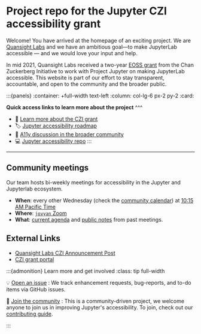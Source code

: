 # Project repo for the Jupyter CZI accessibility grant

Welcome! You have arrived at the homepage of an exciting project. We are [Quansight Labs](https://labs.quansight.org/) and we have an ambitious goal—to make JupyterLab accessible — and we would love your input and help.

In mid 2021, Quansight Labs received a two-year [EOSS grant](https://chanzuckerberg.com/eoss/) from the Chan Zuckerberg Initiative to work with Project Jupyter on making JupyterLab accessible. This website is part of our effort to stay transparent, accountable, and open to the community and the broader public.

:::{panels}
:container: +full-width text-left
:column: col-lg-6 px-2 py-2
:card:

**Quick access links to learn more about the project**
^^^

* 🚀 [Learn more about the CZI grant][proposal]
* 🏷 [Jupyter accessibility roadmap][roadmap]
* 💬 [A11y discussion in the broader community][discourse]
* 💻 [Jupyter accessibility repo][ja11y]
:::

---

## Community meetings

Our team hosts bi-weekly meetings for accessibility in the Jupyter and Jupyterlab ecosystem.

- **When**: every other Wednesday (check the [community calendar](https://jupyter.readthedocs.io/en/latest/community/content-community.html#jupyter-community-meetings)) at [10:15 AM Pacific Time](https://dateful.com/convert/san-francisco-california?t=1015am)
- **Where**: [`jovyan` Zoom](https://zoom.us/my/jovyan?pwd=c0JZTHlNdS9Sek9vdzR3aTJ4SzFTQT09)
- **What**: [current agenda](https://hackmd.io/WnaWXboXSiGoqWvev_fAvA) and [public notes](https://github.com/jupyterlab/team-compass/issues/98) from past meetings.

## External Links

* [Quansight Labs CZI Announcement Post][labs-blog-ann]
* [CZI grant portal][czi]

:::{admonition} Learn more and get involved
:class: tip full-width

💡 [Open an issue](https://github.com/Quansight-Labs/jupyter-a11y-mgmt/issues/new/choose)
: We track enhancement requests, bug-reports, and to-do items via GitHub issues.

🙌  [Join the community](https://github.com/Quansight-Labs/jupyter-a11y-mgmt/blob/main/CONTRIBUTING.md)
: This is a community-driven project, we welcome anyone to join us in improving Jupyter's accessibility.
  To join, check out our [contributing guide](https://github.com/Quansight-Labs/jupyter-a11y-mgmt/blob/main/CONTRIBUTING.md).

:::

<!-- list of links to external resources -->

[czi]: https://chanzuckerberg.com/eoss/proposals/inclusive-and-accessible-scientific-computing-in-the-jupyter-ecosystem/ "CZI proposal portal"

[labs-blog-ann]: https://labs.quansight.org/blog/2021/08/czi-eoss4-grants-at-quansight-labs/ "Quansight Labs announcement about recieving funding for multiple projects"

[proposal]: https://github.com/jupyter/accessibility/blob/main/docs/funding/Inclusive_and_Accessible_Scientific_Computing_in_Jupyter_Ecosystem_SUBMITTED_PROPOSAL.pdf "Read the full CZI grant proposal with personal information redacted"

[discourse]: https://discourse.jupyter.org/c/special-topics/accessibility/29 "Check out the accessibility section of the community forum for ongoing conversations and brainstorms around accessibility in the Jupyter ecosystem"

[roadmap]: https://github.com/orgs/jupyterlab/projects/1 "Keep up to date with the accessibility work within the Jupyter ecosystem"

[ja11y]: https://github.com/jupyter/accessibility "Find more about a11y efforts in tyhe ecosystem and also when the next a11y community call will take place"

